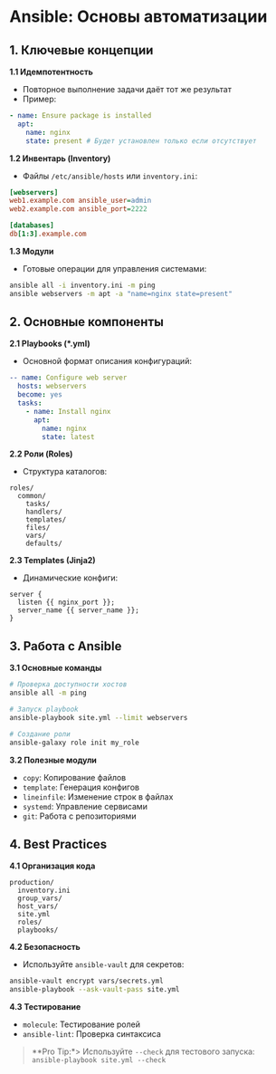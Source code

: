 # Ansible: Основы автоматизации

## 1. Ключевые концепции

**1.1 Идемпотентность**
- Повторное выполнение задачи даёт тот же результат
- Пример:
```yaml
- name: Ensure package is installed
  apt:
    name: nginx
    state: present # Будет установлен только если отсутствует
```

**1.2 Инвентарь (Inventory)**
- Файлы `/etc/ansible/hosts` или `inventory.ini`:
```ini
[webservers]
web1.example.com ansible_user=admin
web2.example.com ansible_port=2222

[databases]
db[1:3].example.com
```

**1.3 Модули**
- Готовые операции для управления системами:
```bash
ansible all -i inventory.ini -m ping
ansible webservers -m apt -a "name=nginx state=present"
```

## 2. Основные компоненты

**2.1 Playbooks (*.yml)**
- Основной формат описания конфигураций:
```yaml
-- name: Configure web server
  hosts: webservers
  become: yes
  tasks:
    - name: Install nginx
      apt:
        name: nginx
        state: latest
```

**2.2 Роли (Roles)**
- Структура каталогов:
```
roles/
  common/
    tasks/
    handlers/
    templates/
    files/
    vars/
    defaults/
```

**2.3 Templates (Jinja2)**
- Динамические конфиги:
```j2
server {
  listen {{ nginx_port }};
  server_name {{ server_name }};
}
```

## 3. Работа с Ansible

**3.1 Основные команды**
```bash
# Проверка доступности хостов
ansible all -m ping

# Запуск playbook
ansible-playbook site.yml --limit webservers

# Создание роли
ansible-galaxy role init my_role
```

**3.2 Полезные модули**
- `copy`: Копирование файлов
- `template`: Генерация конфигов
- `lineinfile`: Изменение строк в файлах
- `systemd`: Управление сервисами
- `git`: Работа с репозиториями

## 4. Best Practices

**4.1 Организация кода**
```
production/
  inventory.ini
  group_vars/
  host_vars/
  site.yml
  roles/
  playbooks/
```

**4.2 Безопасность**
- Используйте `ansible-vault` для секретов:
```bash
ansible-vault encrypt vars/secrets.yml
ansible-playbook --ask-vault-pass site.yml
```

**4.3 Тестирование**
- `molecule`: Тестирование ролей
- `ansible-lint`: Проверка синтаксиса

> **Pro Tip:*> Используйте `--check` для тестового запуска:  
> `ansible-playbook site.yml --check`
